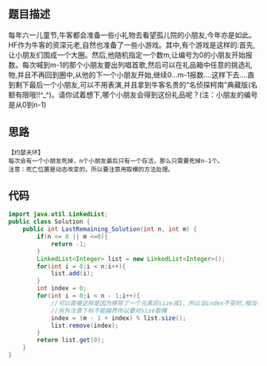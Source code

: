 ## 题目描述

每年六一儿童节,牛客都会准备一些小礼物去看望孤儿院的小朋友,今年亦是如此。HF作为牛客的资深元老,自然也准备了一些小游戏。其中,有个游戏是这样的:首先,让小朋友们围成一个大圈。然后,他随机指定一个数m,让编号为0的小朋友开始报数。每次喊到m-1的那个小朋友要出列唱首歌,然后可以在礼品箱中任意的挑选礼物,并且不再回到圈中,从他的下一个小朋友开始,继续0...m-1报数....这样下去....直到剩下最后一个小朋友,可以不用表演,并且拿到牛客名贵的“名侦探柯南”典藏版(名额有限哦!!^_^)。请你试着想下,哪个小朋友会得到这份礼品呢？(注：小朋友的编号是从0到n-1)

## 思路

```
【约瑟夫环】
每次会有一个小朋友死掉，n个小朋友最后只有一个存活，那么只需要死掉n-1个。
注意：死亡位置是动态改变的，所以要注意用取模的方法处理。
```

## 代码

```java
import java.util.LinkedList;
public class Solution {
    public int LastRemaining_Solution(int n, int m) {
        if(n <= 0 || m <=0){
            return -1;
        }
        LinkedList<Integer> list = new LinkedList<Integer>();
        for(int i = 0;i < n;i++){
            list.add(i);
        }
        int index = 0;
        for(int i = 0;i < n - 1;i++){
            //可以直接这样是因为移除了一个元素后size减1，所以当index不变时,相当于自动向后移动了一位
            //另外注意下标不能越界所以要对size取模
            index = (m - 1 + index) % list.size();
            list.remove(index);
        }
        return list.get(0);
    }
}
```

